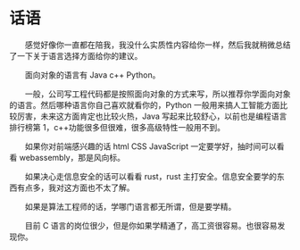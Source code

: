 # 话语

　　感觉好像你一直都在陪我，我没什么实质性内容给你一样，然后我就稍微总结了一下关于语言选择方面给你的建议。

　　面向对象的语言有 Java c++ Python。

　　一般，公司写工程代码都是按照面向对象的方式来写，所以推荐你学面向对象的语言。然后哪种语言你自己喜欢就看你的，Python 一般用来搞人工智能方面比较厉害，未来这方面肯定也比较火热，Java 写起来比较舒心，以前也是编程语言排行榜第 1，c++功能很多但很难，很多高级特性一般用不到。

　　如果你对前端感兴趣的话 html CSS JavaScript 一定要学好，抽时间可以看看 webassembly，那是风向标。

　　如果决心走信息安全的话可以看看 rust，rust 主打安全。信息安全要学的东西有点多，我对这方面也不太了解。

　　如果是算法工程师的话，学哪门语言都无所谓，但是要学精。

　　目前 C 语言的岗位很少，但是你如果学精通了，高工资很容易。也很容易发现你。

